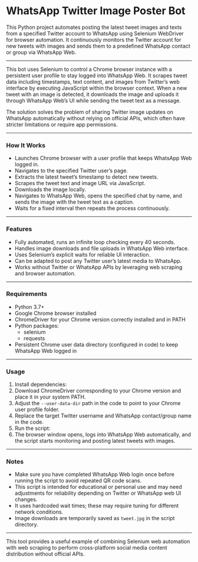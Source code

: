 # WhatsApp Twitter Image Poster Bot

This Python project automates posting the latest tweet images and texts from a specified Twitter account to WhatsApp using Selenium WebDriver for browser automation. It continuously monitors the Twitter account for new tweets with images and sends them to a predefined WhatsApp contact or group via WhatsApp Web.

---

This bot uses Selenium to control a Chrome browser instance with a persistent user profile to stay logged into WhatsApp Web. It scrapes tweet data including timestamps, text content, and images from Twitter’s web interface by executing JavaScript within the browser context. When a new tweet with an image is detected, it downloads the image and uploads it through WhatsApp Web’s UI while sending the tweet text as a message.

The solution solves the problem of sharing Twitter image updates on WhatsApp automatically without relying on official APIs, which often have stricter limitations or require app permissions.

---

### How It Works

- Launches Chrome browser with a user profile that keeps WhatsApp Web logged in.
- Navigates to the specified Twitter user’s page.
- Extracts the latest tweet’s timestamp to detect new tweets.
- Scrapes the tweet text and image URL via JavaScript.
- Downloads the image locally.
- Navigates to WhatsApp Web, opens the specified chat by name, and sends the image with the tweet text as a caption.
- Waits for a fixed interval then repeats the process continuously.

---

### Features

- Fully automated, runs an infinite loop checking every 40 seconds.
- Handles image downloads and file uploads in WhatsApp Web interface.
- Uses Selenium’s explicit waits for reliable UI interaction.
- Can be adapted to post any Twitter user’s latest media to WhatsApp.
- Works without Twitter or WhatsApp APIs by leveraging web scraping and browser automation.

---

### Requirements

- Python 3.7+
- Google Chrome browser installed
- ChromeDriver for your Chrome version correctly installed and in PATH
- Python packages:
  - selenium
  - requests
- Persistent Chrome user data directory (configured in code) to keep WhatsApp Web logged in

---

### Usage

1. Install dependencies:
2. Download ChromeDriver corresponding to your Chrome version and place it in your system PATH.
3. Adjust the `--user-data-dir` path in the code to point to your Chrome user profile folder.
4. Replace the target Twitter username and WhatsApp contact/group name in the code.
5. Run the script:
6. The browser window opens, logs into WhatsApp Web automatically, and the script starts monitoring and posting latest tweets with images.

---

### Notes

- Make sure you have completed WhatsApp Web login once before running the script to avoid repeated QR code scans.
- This script is intended for educational or personal use and may need adjustments for reliability depending on Twitter or WhatsApp web UI changes.
- It uses hardcoded wait times; these may require tuning for different network conditions.
- Image downloads are temporarily saved as `tweet.jpg` in the script directory.

---
This tool provides a useful example of combining Selenium web automation with web scraping to perform cross-platform social media content distribution without official APIs.
